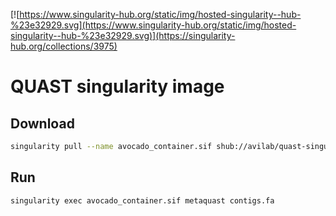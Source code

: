 [![https://www.singularity-hub.org/static/img/hosted-singularity--hub-%23e32929.svg](https://www.singularity-hub.org/static/img/hosted-singularity--hub-%23e32929.svg)](https://singularity-hub.org/collections/3975)

# QUAST singularity image

## Download

```bash
singularity pull --name avocado_container.sif shub://avilab/quast-singularity
```

## Run

```bash
singularity exec avocado_container.sif metaquast contigs.fa
```
